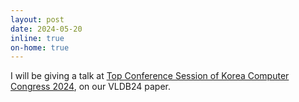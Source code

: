 ```yaml
---
layout: post
date: 2024-05-20
inline: true
on-home: true
---
```


I will be giving a talk at [Top Conference Session of Korea Computer Congress 2024](https://www.kiise.or.kr/conference/main/getContent.do?CC=KCC&CS=2024&content_no=2067&PARENT_ID=011900), on our VLDB24 paper.